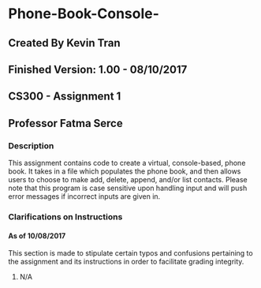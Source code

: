 # Phone-Book-Console-
## Created By Kevin Tran
## Finished Version: 1.00 - 08/10/2017
## CS300 - Assignment 1
## Professor Fatma Serce

### Description
This assignment contains code to create a virtual, console-based, phone book. It takes in a file which populates the phone book, and then allows users to choose to make add, delete, append, and/or list contacts. Please note that this program is case sensitive upon handling input and will push error messages if incorrect inputs are given in. 

### Clarifications on Instructions
#### As of 10/08/2017
This section is made to stipulate certain typos and confusions pertaining to the assignment and its instructions in order to facilitate grading integrity. 

1. N/A